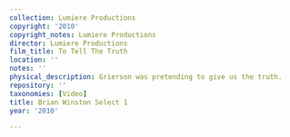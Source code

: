 ```yaml
---
collection: Lumiere Productions
copyright: '2010'
copyright_notes: Lumiere Productions
director: Lumiere Productions
film_title: To Tell The Truth
location: ''
notes: ''
physical_description: Grierson was pretending to give us the truth.
repository: ''
taxonomies: [Video]
title: Brian Winston Select 1
year: '2010'

---
```

